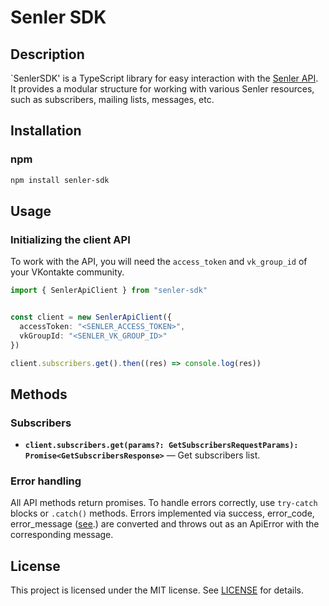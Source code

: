 # Senler SDK
## Description
`SenlerSDK' is a TypeScript library for easy interaction with the [Senler API](https://help.senler.ru/senler/dev/api ). It provides a modular structure for working with various Senler resources, such as subscribers, mailing lists, messages, etc.

## Installation

### npm

```bash
npm install senler-sdk
```

## Usage

### Initializing the client API

To work with the API, you will need the `access_token` and `vk_group_id` of your VKontakte community.

```typescript
import { SenlerApiClient } from "senler-sdk"


const client = new SenlerApiClient({
  accessToken: "<SENLER_ACCESS_TOKEN>",
  vkGroupId: "<SENLER_VK_GROUP_ID>"
})

client.subscribers.get().then((res) => console.log(res))

```

## Methods

### Subscribers
- **`client.subscribers.get(params?: GetSubscribersRequestParams): Promise<GetSubscribersResponse>`** — Get subscribers list.

### Error handling

All API methods return promises. To handle errors correctly, use `try-catch` blocks or `.catch()` methods.
Errors implemented via success, error_code, error_message ([see](https://help.senler.ru/senler/dev/api/vozvrashaemye-oshibki ).) are converted and throws out as an ApiError with the corresponding message.

## License

This project is licensed under the MIT license. See [LICENSE](./LICENSE) for details.